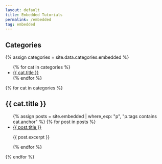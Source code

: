 ```yaml
---
layout: default
title: Embedded Tutorials
permalink: /embedded
tag: embedded
---
```

<div class="tutorial-layout">
  <aside class="tutorial-sidebar">
    <h2>Categories</h2>
    {% assign categories = site.data.categories.embedded %}
    <ul>
    {% for cat in categories %}
        <li><a href="/embedded/{{ cat.anchor }}/">{{ cat.title }}</a></li>
    {% endfor %}
    </ul>
  </aside>

  <main class="tutorial-content">
    {% for cat in categories %}
      <section id="{{ cat.anchor }}">
        <h2>{{ cat.title }}</h2>
        <ul>
          {% assign posts = site.embedded | where_exp: "p", "p.tags contains cat.anchor" %}
          {% for post in posts %}
            <li>
              <a href="{{ post.url }}">{{ post.title }}</a>
              <p>{{ post.excerpt }}</p>
            </li>
          {% endfor %}
        </ul>
      </section>
    {% endfor %}
  </main>
</div>
